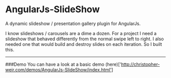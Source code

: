 AngularJs-SlideShow
===================

A dynamic slideshow / presentation gallery plugin for AngularJs.

I know slideshows / carousels are a dime a dozen. For a project I need a slideshow that behaved differently from the normal swipe left to right. I also needed one that would build and destroy slides on each iteration. So I built this.

___

###Demo
You can have a look at a basic demo (here)['http://christopher-weir.com/demos/AngularJs-SlideShow/index.html']